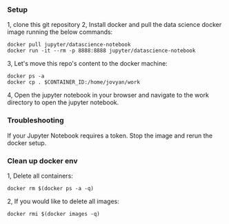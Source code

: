 ### Setup
1, clone this git repository
2, Install docker and pull the data science docker image running the below commands:
```
docker pull jupyter/datascience-notebook
docker run -it --rm -p 8888:8888 jupyter/datascience-notebook
```
3, Let's move this repo's content to the docker machine:
```
docker ps -a
docker cp . $CONTAINER_ID:/home/jovyan/work
```
4, Open the jupyter notebook in your browser and navigate to the work directory to open the jupyter notebook.

### Troubleshooting

If your Jupyter Notebook requires a token. Stop the image and rerun the docker setup.

### Clean up docker env


1, Delete all containers:
```
docker rm $(docker ps -a -q)
```

2, If you would like to delete all images:
```
docker rmi $(docker images -q)
```
